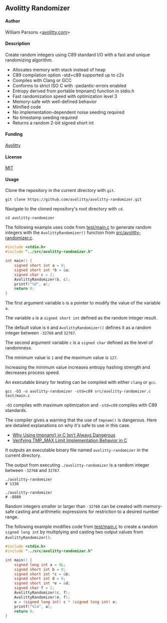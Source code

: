 ## Avolitty Randomizer

#### Author
William Parsons <[avolitty.com](https://avolitty.com/)>

#### Description
Create random integers using C89 standard I/O with a fast and unique randomizing algorithm.

- Allocates memory with stack instead of heap
- C89 compilation option -std=c89 supported up to c2x
- Compiles with Clang or GCC
- Conforms to strict ISO C with -pedantic-errors enabled
- Entropy derived from portable tmpnam() function in stdio.h
- Fast randomization speed with optimization level 3
- Memory-safe with well-defined behavior
- Minified code
- No implementation-dependent noise seeding required
- No timestamp seeding required
- Returns a random 2-bit signed short int

#### Funding
[Avolitty](https://avolitty.com/donate/)

#### License
[MIT](https://github.com/avolitty/avolitty-randomizer/blob/main/LICENSE)

#### Usage
Clone the repository in the current directory with `git`.

``` console
git clone https://github.com/avolitty/avolitty-randomizer.git
```

Navigate to the cloned repository's root directory with `cd`.

``` console
cd avolitty-randomizer
```

The following example uses code from [test/main.c](https://github.com/avolitty/avolitty-randomizer/blob/main/test/main.c) to generate random integers with the `AvolittyRandomizer()` function from [src/avolitty-randomizer.c](https://github.com/avolitty/avolitty-randomizer/blob/main/src/avolitty-randomizer.c).

``` c
#include <stdio.h>
#include "../src/avolitty-randomizer.h"

int main() {
	signed short int a = 0;
	signed short int *b = &a;
	signed char c = 2;
	AvolittyRandomizer(b, c);
	printf("%d", a);
	return 0;
}
```

The first argument variable `b` is a pointer to modify the value of the variable `a`.

The variable `a` is a `signed short int` defined as the random integer result.

The default value is `0` and `AvolittyRandomizer()` defines it as a random integer between `-32768` and `32767`.

The second argument variable `c` is a `signed char` defined as the level of randomness.

The minimum value is `1` and the maximum value is `127`.

Increasing the minimum value increases entropy hashing strength and decreases process speed.

An executable binary for testing can be compiled with either `clang` or `gcc`.

``` console
gcc -O3 -o avolitty-randomizer -std=c89 src/avolitty-randomizer.c test/main.c
```

`-O3` compiles with maximum optimization and `-std=c89` compiles with C89 standards.

The compiler gives a warning that the use of `tmpnam()` is dangerous. Here are detailed explanations on why it's safe to use in this case.

- [Why Using tmpnam() in C Isn’t Always Dangerous](https://avolitty.com/blog/why-using-tmpnam-in-c-isnt-always-dangerous/)
- [Verifying TMP_MAX Limit Implementation Behavior in C](https://avolitty.com/blog/verifying-tmpmax-limit-implementation-behavior-in-c/)

It outputs an executable binary file named `avolitty-randomizer` in the current directory.

The output from executing `./avolitty-randomizer` is a random integer between `-32768` and `32767`.

``` console
./avolitty-randomizer
# 1338

./avolitty-randomizer
# -8080
```

Random integers smaller or larger than `-32768` can be created with memory-safe casting and arithmetic expressions for restriction to a desired number range.

The following example modifies code from [test/main.c](https://github.com/avolitty/avolitty-randomizer/blob/main/test/main.c) to create a random `signed long int` by multiplying and casting two output values from `AvolittyRandomizer()`.

``` c
#include <stdio.h>
#include "../src/avolitty-randomizer.h"

int main() {
	signed long int a = 0L;
	signed short int b = 0;
	signed short int *c = &b;
	signed short int d = 0;
	signed short int *e = &d;
	signed char f = 2;
	AvolittyRandomizer(c, f);
	AvolittyRandomizer(e, f);
	a = (signed long int) c * (signed long int) e;
	printf("%ld", a);
	return 0;
}
```
